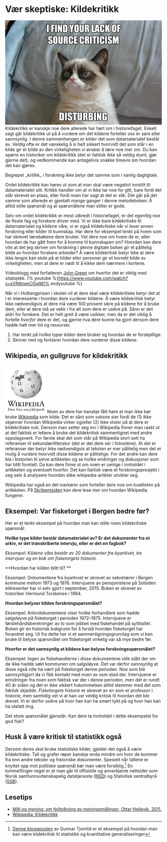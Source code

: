 # Vær skeptiske: Kildekritikk

<img class="right medium" src="../images/sourcecriticism.jpg" alt="Kildekritisk katt">Kildekritikk er kanskje noe dere allerede har hørt om i historiefaget. Enkelt sagt går kildekritikk ut på å vurdere om det kildene forteller oss er sant eller sannsynlig. I denne sammenhengen er _kilder_ det som datamaterialet består av. Veldig ofte er det vanskelig å si helt sikkert hvorvidt det som står i en kilde gir et bilde av den virkeligheten vi ønsker å lære noe mer om. Du kan spørre en historiker om kildekritikk (det er faktisk ikke så veldig dumt, gjør gjerne det), og vedkommende kan antagelivis snakke timevis om hvordan det kan gjøres.

<div class="boks">Begrepet _kritikk_ i forskning ikke betyr det samme som i vanlig dagligtale.</div>

Ordet kildekritikk kan høres ut som at man skal være negativt innstilt til datamaterialet sitt. Kritikk handler om at vi ikke tar noe for gitt, bare fordi det står skrevet en plass, eller fordi noen har sagt at det er slik. Det går på det samme som allerede er gjentatt mange ganger i denne metodeboken: Å alltid stille spørsmål og at spørsmålene man stiller er gode.

Selv om ordet kildekritikk er mest utbredt i historiefaget, er det egentlig noe de fleste fag og forskere driver med. Vi er ikke bare kildekritiske til datamaterialet og kildene våre, vi er også kildekritiske når vi leser annen forskning eller kilder til kunnskap. Har dere for eksempel tenkt på hvem som har skrevet lærebøkene dere bruker. Vet dere noe om hvem de er, eller hvordan de har gått frem for å komme til kunnskapen sin? Hvordan kan dere vite at det jeg skriver om forskning i denne digitale boken gir et pålitelig bilde av hvordan forskere arbeider? Å være kildekritisk betyr ikke at dere ikke lengre kan stole på at kilder eller personer gir et korrekt bilde av virkeligheten, men at dere er nødt til å kikke dem nærmere i kortene.

Videoblogg med forfatteren [John Green](!s "John Green") om hvorfor det er viktig med sitatsjekk.
{% youtube %}https://www.youtube.com/watch?v=xVN9nenCGwM{% endyoutube %}

Når vi i Holbergprisen i skolen vil at dere skal være kildekritiske betyr det at i er interesserte i hvordan dere vurderer kildene. Å være kildekritisk betyr ikke nødvendigvis at dere må være 100 prosent sikre på kildene for å bruke dem, eller at dere må se vekk i fra alt som dere er usikre på. Sånn er det aldri for forskere. Det er helt greit å være usikker, men da er det viktig å fortelle _hvorfor_ dere er det, og gjerne hva dere kunne ha gjort dersom dere hadde hatt mer tid og ressurser.

1.    Har tenkt på hvilke typer kilder dere bruker og hvordan de er forskjellige.
2.    Skriver ned og forklarer hvordan dere vurderer disse kildene.


## Wikipedia, en gullgruve for kildekritikk

<img class="right" src="../images/wikipedia.png" alt="Wikipedia logo">Noen av dere har kanskje fått høre at man ikke bør bruke [Wikipedia](http://no.wikipedia.org) som kilde. Det er sånt som voksne sier fordi de (1) ikke skjønner hvordan Wikipedia virker og/eller (2) ikke stoler på at dere er kildekritiske nok. Dersom man setter seg inn i Wikipedia finner man raskt ut at det faktisk er lettere å bruke det kildekritisk sammenlignet med andre oppslagsverk. For første skal det som står på Wikipedia stort sett ha referanser til sekundærlitteratur (det er det dere ser i fotnotene). At det er referanser der betyr ikke nødvendigvis at teksten er mer pålitelig men det er mulig å vurdere hvorvidt disse kildene er pålitelige. For det andre kan dere bla i historien til selve artikkelen og se hvilke endringer og diskusjoner som har blitt foretatt. Da kan dere finne ut om noen er uenige i innholdet i artikkelen og eventuelt hvorfor. Det kan faktisk være et forskningsprosjekt i seg selv å analysere hvordan slike wikipedia-artikler utvikler seg.

Wikipedia har også en del markører som forteller dere noe om kvaliteten på artikkelen. På [Skribentsiden](http://no.wikipedia.org/wiki/Wikipedia:Portal) kan dere lese mer om hvordan Wikipedia fungerer.

## Eksempel: Var fisketorget i Bergen bedre før?

Her er et tenkt eksempel på hvordan man kan stille noen kildekritiske spørsmål.

**Hvilke type kilder består datamaterialet av? Er det dokumenter fra et arkiv, er det transkriberte intervju, eller er det en fagbok?**

_Eksempel: Kildene våre består av 20 dokumenter fra byarkivet, tre intervjuer og en bok om fisketorgets historie._

**Hvordan har kilden blitt til? **

Eksempel: Dokumentene fra byarkivet er skrevet av sekretærer i Bergen kommune mellom 1973 og 1976. Intervjuene av pensjonistene på Solsiden eldresenter har vi selv gjort i september, 2015. Boken er skrevet av historiker Hermund Torskenes i 1984.

**Hvordan belyser kilden forskningspørsmålet?**

Eksempel: Arkivdokumentene viser hvilke forhandlere som hadde salgsløyve på fisketorget i perioden 1972–1975. Intervjuene er førstehåndsberetninger av to som jobbet med fiskehandel på syttitallet. Boken gir en historisk bakgrunn for å forstå hvordan fisketorget har forandret seg. Ut fra dette har vi et sammenligningsgrunnlag som vi kan bruke til belyse spørsmålet om fisketorget virkelig var så mye bedre før.

**Hvorfor er det sannsynlig at kildene kan belyse forskningsspørsmålet?**

Eksempel: Ingen av fiskehandlerne i disse dokumentene ville stått der om de ikke hadde søkt kommunen om salgsløyve. Det var derfor sannsynlig at disse også ville ha vært på fisketorget denne perioden. Noe som ble sannsynligjort da vi fikk kontakt med noen av som stod der. Intervjuene er erindringer fra noen som faktisk var der i denne perioden, men det er rundt 40 år siden og det er ikke sikkert hukommelsen alltid stemmer med det som faktisk skjedde. _Fisketorgets historie_ er skrevet av en som er professor i historie, men samtidig vet vi at han var veldig kritisk til hvordan det ble drevet. Vi er derfor usikre på hvor han kan ha smørt tykt på og hvor han kan ha utelatt ting.

<div class="boks">Det store spørsmålet gjenstår: Kan dere ta innholdet i dette eksempelet for god fisk?</div>

## Husk å være kritisk til statistikk også

Dersom deres skal bruke statistiske kilder, gjelder det også å være kildekritiske. Tall og grafer røper kanskje enda mindre om hvor de kommer fra enn andre tekster og historiske dokumenter. Spesielt når tallene er knyttet opp mot politiske spørsmål bør man være forsiktig.[^1] En tommelfinger-regel er at man går til offisielle og annerkjente nettsider som Norsk samfunnsvitenskapelig datatjeneste ([NSD](http://nsd.uib.no)) og Statistisk sentralbyrå ([SSB](http://ssb.no)).

## Lesetips

-   [_Mål og mening: om feiltolkning av meningsmålinger_, Ottar Hellevik, 2011.](http://urn.nb.no/URN:NBN:no-nb_digibok_2013102406005 "Nasjonalbiblioteket: Mål og Mening av Ottar Hellevik")
-   [Wikipedia: Kildekritikk](http://no.wikipedia.org/wiki/Kildekritikk "Wikipedia: Kildekritikk")

[^1]: [Denne bloggposten](http://tjomlid.com/2013/12/20/realitetsorientering-2/) av Gunnar Tjomlid er et eksempel på hvordan man kan være kildekritisk til statistikk og kvantitative generaliseringer
